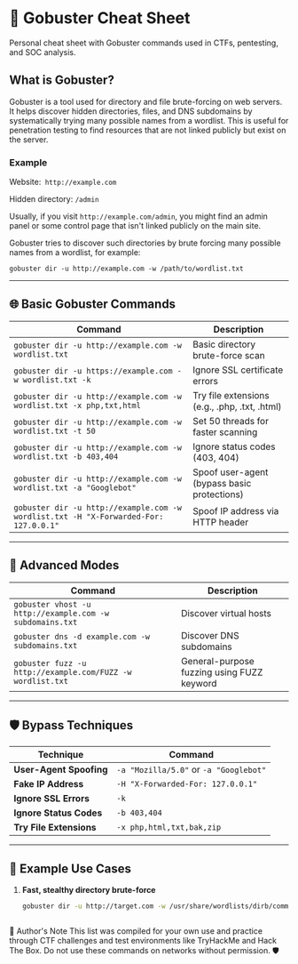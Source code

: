 


# 🚪 Gobuster Cheat Sheet
Personal cheat sheet with Gobuster commands used in CTFs, pentesting, and SOC analysis.

## What is Gobuster?
Gobuster is a tool used for directory and file brute-forcing on web servers. It helps discover hidden directories, files, and DNS subdomains by systematically trying many possible names from a wordlist. This is useful for penetration testing to find resources that are not linked publicly but exist on the server.

### Example 

Website:` http://example.com`

Hidden directory: `/admin`

Usually, if you visit `http://example.com/admin`, you might find an admin panel or some control page that isn't linked publicly on the main site.

Gobuster tries to discover such directories by brute forcing many possible names from a wordlist, for example:
```
gobuster dir -u http://example.com -w /path/to/wordlist.txt
```


---

## 🌐 Basic Gobuster Commands

| Command | Description |
|--------|-------------|
| `gobuster dir -u http://example.com -w wordlist.txt` | Basic directory brute-force scan |
| `gobuster dir -u https://example.com -w wordlist.txt -k` | Ignore SSL certificate errors |
| `gobuster dir -u http://example.com -w wordlist.txt -x php,txt,html` | Try file extensions (e.g., .php, .txt, .html) |
| `gobuster dir -u http://example.com -w wordlist.txt -t 50` | Set 50 threads for faster scanning |
| `gobuster dir -u http://example.com -w wordlist.txt -b 403,404` | Ignore status codes (403, 404) |
| `gobuster dir -u http://example.com -w wordlist.txt -a "Googlebot"` | Spoof user-agent (bypass basic protections) |
| `gobuster dir -u http://example.com -w wordlist.txt -H "X-Forwarded-For: 127.0.0.1"` | Spoof IP address via HTTP header |

---

## 🧭 Advanced Modes

| Command | Description |
|--------|-------------|
| `gobuster vhost -u http://example.com -w subdomains.txt` | Discover virtual hosts |
| `gobuster dns -d example.com -w subdomains.txt` | Discover DNS subdomains |
| `gobuster fuzz -u http://example.com/FUZZ -w wordlist.txt` | General-purpose fuzzing using FUZZ keyword |

---

## 🛡️ Bypass Techniques

| Technique | Command |
|----------|---------|
| **User-Agent Spoofing** | `-a "Mozilla/5.0"` or `-a "Googlebot"` |
| **Fake IP Address** | `-H "X-Forwarded-For: 127.0.0.1"` |
| **Ignore SSL Errors** | `-k` |
| **Ignore Status Codes** | `-b 403,404` |
| **Try File Extensions** | `-x php,html,txt,bak,zip` |

---

## 🧪 Example Use Cases

1. **Fast, stealthy directory brute-force**
   ```bash
   gobuster dir -u http://target.com -w /usr/share/wordlists/dirb/common.txt -t 50 -a "Mozilla/5.0" -b 403



💬 Author's Note
This list was compiled for your own use and practice through CTF challenges and test environments like TryHackMe and Hack The Box.
Do not use these commands on networks without permission. 🛡️
